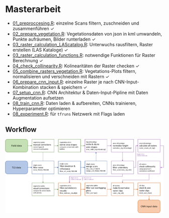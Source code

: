 # Masterarbeit 

* <a href ="https://github.com/zoeschindler/masterarbeit/blob/main/01_preproccesing.R">01_preproccesing.R</a>: einzelne Scans filtern, zuschneiden und zusammenführen ✓<br>
* <a href = "https://github.com/zoeschindler/masterarbeit/blob/main/02_prepare_vegetation.R">02_prepare_vegetation.R</a>: Vegetationsdaten von json in kml umwandeln, Punkte aufräumen, Bilder runterladen ✓<br>
* <a href = "https://github.com/zoeschindler/masterarbeit/blob/main/03_raster_calculation_LAScatalog.R">03_raster_calculation_LAScatalog.R</a>: Unterwuchs rausfiltern, Raster erstellen (LAS Kataloge) ✓<br>
* <a href = "https://github.com/zoeschindler/masterarbeit/blob/main/03_raster_calculation_functions.R">03_raster_calculation_functions.R</a>: notwendige Funktionen für Raster Berechnung ✓<br>
* <a href = "https://github.com/zoeschindler/masterarbeit/blob/main/04_check_collinearity.R">04_check_collinearity.R</a>: Kolinearitäten der Raster checken ✓<br>
* <a href = "https://github.com/zoeschindler/masterarbeit/blob/main/05_combine_rasters_vegetation.R">05_combine_rasters_vegetation.R</a>: Vegetations-Plots filtern, normalisieren und verschneiden mit Rastern ✓<br>
* <a href = "https://github.com/zoeschindler/masterarbeit/blob/main/06_prepare_cnn_input.R">06_prepare_cnn_input.R</a>: einzelne Raster je nach CNN-Input-Kombination stacken & speichern ✓<br>
* <a href = "https://github.com/zoeschindler/masterarbeit/blob/main/07_setup_cnn.R">07_setup_cnn.R</a>: CNN Architektur & Daten-Input-Pipline mit Daten Augmentation aufsetzen <br>
* <a href = "https://github.com/zoeschindler/masterarbeit/blob/main/08_train_cnn.R">08_train_cnn.R</a>: Daten laden & aufbereiten, CNNs trainieren, Hyperparameter optimieren <br>
* <a href = "https://github.com/zoeschindler/masterarbeit/blob/main/08_experiment.R">08_experiment.R</a>: für `tfruns` Netzwerk mit Flags laden <br>

## Workflow

<img align="center" src="https://github.com/zoeschindler/masterarbeit/blob/main/Visualisierung_Workflow.png">
